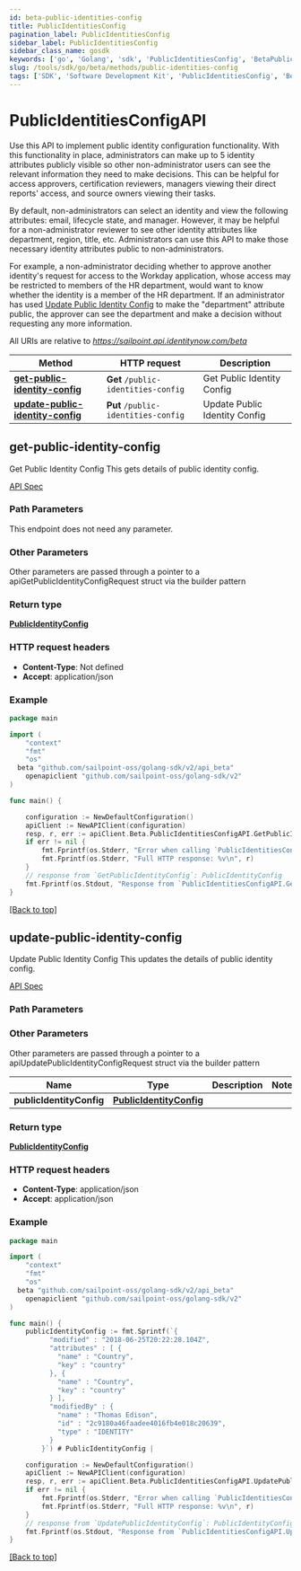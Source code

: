 ```yaml
---
id: beta-public-identities-config
title: PublicIdentitiesConfig
pagination_label: PublicIdentitiesConfig
sidebar_label: PublicIdentitiesConfig
sidebar_class_name: gosdk
keywords: ['go', 'Golang', 'sdk', 'PublicIdentitiesConfig', 'BetaPublicIdentitiesConfig'] 
slug: /tools/sdk/go/beta/methods/public-identities-config
tags: ['SDK', 'Software Development Kit', 'PublicIdentitiesConfig', 'BetaPublicIdentitiesConfig']
---
```


# PublicIdentitiesConfigAPI
  Use this API to implement public identity configuration functionality.
With this functionality in place, administrators can make up to 5 identity attributes publicly visible so other non-administrator users can see the relevant information they need to make decisions.
This can be helpful for access approvers, certification reviewers, managers viewing their direct reports&#39; access, and source owners viewing their tasks.

By default, non-administrators can select an identity and view the following attributes: email, lifecycle state, and manager.
However, it may be helpful for a non-administrator reviewer to see other identity attributes like department, region, title, etc.
Administrators can use this API to make those necessary identity attributes public to non-administrators.

For example, a non-administrator deciding whether to approve another identity&#39;s request for access to the Workday application, whose access may be restricted to members of the HR department, would want to know whether the identity is a member of the HR department.
If an administrator has used [Update Public Identity Config](https://developer.sailpoint.com/docs/api/beta/update-public-identity-config/) to make the &quot;department&quot; attribute public, the approver can see the department and make a decision without requesting any more information.
 
All URIs are relative to *https://sailpoint.api.identitynow.com/beta*

Method | HTTP request | Description
------------- | ------------- | -------------
[**get-public-identity-config**](#get-public-identity-config) | **Get** `/public-identities-config` | Get Public Identity Config
[**update-public-identity-config**](#update-public-identity-config) | **Put** `/public-identities-config` | Update Public Identity Config


## get-public-identity-config
Get Public Identity Config
This gets details of public identity config.

[API Spec](https://developer.sailpoint.com/docs/api/beta/get-public-identity-config)

### Path Parameters

This endpoint does not need any parameter.

### Other Parameters

Other parameters are passed through a pointer to a apiGetPublicIdentityConfigRequest struct via the builder pattern


### Return type

[**PublicIdentityConfig**](../models/public-identity-config)

### HTTP request headers

- **Content-Type**: Not defined
- **Accept**: application/json

### Example

```go
package main

import (
	"context"
	"fmt"
	"os"
  beta "github.com/sailpoint-oss/golang-sdk/v2/api_beta"
	openapiclient "github.com/sailpoint-oss/golang-sdk/v2"
)

func main() {

	configuration := NewDefaultConfiguration()
	apiClient := NewAPIClient(configuration)
	resp, r, err := apiClient.Beta.PublicIdentitiesConfigAPI.GetPublicIdentityConfig(context.Background()).Execute()
	if err != nil {
		fmt.Fprintf(os.Stderr, "Error when calling `PublicIdentitiesConfigAPI.GetPublicIdentityConfig``: %v\n", err)
		fmt.Fprintf(os.Stderr, "Full HTTP response: %v\n", r)
	}
	// response from `GetPublicIdentityConfig`: PublicIdentityConfig
	fmt.Fprintf(os.Stdout, "Response from `PublicIdentitiesConfigAPI.GetPublicIdentityConfig`: %v\n", resp)
}
```

[[Back to top]](#)

## update-public-identity-config
Update Public Identity Config
This updates the details of public identity config.

[API Spec](https://developer.sailpoint.com/docs/api/beta/update-public-identity-config)

### Path Parameters



### Other Parameters

Other parameters are passed through a pointer to a apiUpdatePublicIdentityConfigRequest struct via the builder pattern


Name | Type | Description  | Notes
------------- | ------------- | ------------- | -------------
 **publicIdentityConfig** | [**PublicIdentityConfig**](../models/public-identity-config) |  | 

### Return type

[**PublicIdentityConfig**](../models/public-identity-config)

### HTTP request headers

- **Content-Type**: application/json
- **Accept**: application/json

### Example

```go
package main

import (
	"context"
	"fmt"
	"os"
  beta "github.com/sailpoint-oss/golang-sdk/v2/api_beta"
	openapiclient "github.com/sailpoint-oss/golang-sdk/v2"
)

func main() {
    publicIdentityConfig := fmt.Sprintf(`{
          "modified" : "2018-06-25T20:22:28.104Z",
          "attributes" : [ {
            "name" : "Country",
            "key" : "country"
          }, {
            "name" : "Country",
            "key" : "country"
          } ],
          "modifiedBy" : {
            "name" : "Thomas Edison",
            "id" : "2c9180a46faadee4016fb4e018c20639",
            "type" : "IDENTITY"
          }
        }`) # PublicIdentityConfig | 

	configuration := NewDefaultConfiguration()
	apiClient := NewAPIClient(configuration)
	resp, r, err := apiClient.Beta.PublicIdentitiesConfigAPI.UpdatePublicIdentityConfig(context.Background()).PublicIdentityConfig(publicIdentityConfig).Execute()
	if err != nil {
		fmt.Fprintf(os.Stderr, "Error when calling `PublicIdentitiesConfigAPI.UpdatePublicIdentityConfig``: %v\n", err)
		fmt.Fprintf(os.Stderr, "Full HTTP response: %v\n", r)
	}
	// response from `UpdatePublicIdentityConfig`: PublicIdentityConfig
	fmt.Fprintf(os.Stdout, "Response from `PublicIdentitiesConfigAPI.UpdatePublicIdentityConfig`: %v\n", resp)
}
```

[[Back to top]](#)

